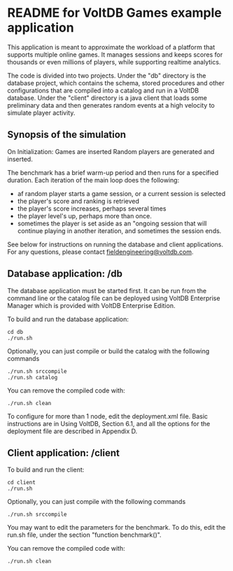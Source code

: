 # README for VoltDB Games example application #

This application is meant to approximate the workload of a platform that supports multiple online games.  It manages sessions and keeps scores for thousands or even millions of players, while supporting realtime analytics.

The code is divided into two projects.  Under the "db" directory is the database project, which contains the schema, stored procedures and other configurations that are compiled into a catalog and run in a VoltDB database.  Under the "client" directory is a java client that loads some preliminary data and then generates random events at a high velocity to simulate player activity.

## Synopsis of the simulation ##

On Initialization:
 Games are inserted
 Random players are generated and inserted.

The benchmark has a brief warm-up period and then runs for a specified duration.  Each iteration of the main loop does the following:

- af random player starts a game session, or a current session is selected
- the player's score and ranking is retrieved
- the player's score increases, perhaps several times
- the player level's up, perhaps more than once.
- sometimes the player is set aside as an "ongoing session that will continue playing in another iteration, and sometimes the session ends.

See below for instructions on running the database and client applications.  For any questions, 
please contact fieldengineering@voltdb.com.

Database application: /db
--------------------

The database application must be started first.  It can be run from the command line
or the catalog file can be deployed using VoltDB Enterprise Manager which is
provided with VoltDB Enterprise Edition.


To build and run the database application:

    cd db
    ./run.sh

Optionally, you can just compile or build the catalog with the following commands

    ./run.sh srccompile
    ./run.sh catalog

You can remove the compiled code with:

    ./run.sh clean

To configure for more than 1 node, edit the deployment.xml file.  Basic instructions
are in Using VoltDB, Section 6.1, and all the options for the deployment file are described
in Appendix D.

Client application: /client
------------------
To build and run the client:

    cd client
    ./run.sh

Optionally, you can just compile with the following commands

    ./run.sh srccompile

You may want to edit the parameters for the benchmark.  To do this, edit the run.sh file, under
the section "function benchmark()".

You can remove the compiled code with:

    ./run.sh clean

